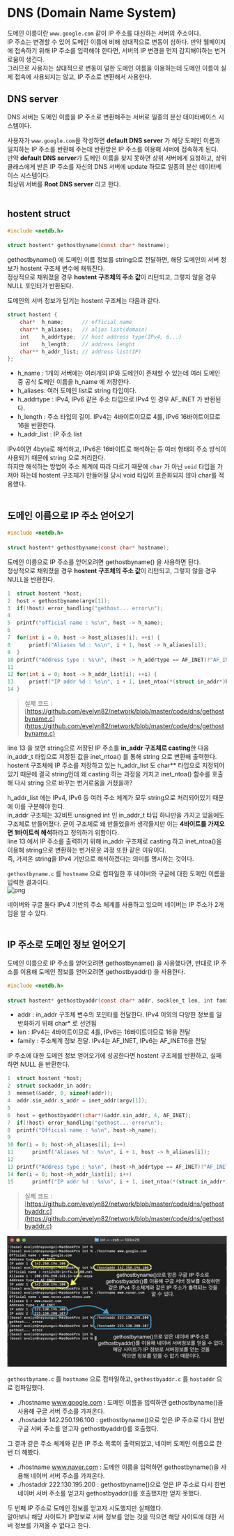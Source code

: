 # DNS (Domain Name System)

도메인 이름이란 ```www.google.com``` 같이 IP 주소를 대신하는 서버의 주소이다.<br>
IP 주소는 변경할 수 있어 도메인 이름에 비해 상대적으로 변동이 심하다. 만약 웹페이지에 접속하기 위해 IP 주소를 입력해야 한다면, 서버의 IP 변경을 먼저 감지해야하는 번거로움이 생긴다.<br>
그러므로 사용자는 상대적으로 변동이 덜한 도메인 이름을 이용하는데 도메인 이름이 실제 접속에 사용되지는 않고, IP 주소로 변환해서 사용한다.<br>

## DNS server

DNS 서버는 도메인 이름을 IP 주소로 변환해주는 서버로 일종의 분산 데이터베이스 시스템이다.<br>

사용자가 ```www.google.com```을 작성하면 **default DNS server** 가 해당 도메인 이름과 일치하는 IP 주소를 반환해 주는데 반환받은 IP 주소를 이용해 서버에 접속하게 된다.<br>
만약 **default DNS server**가 도메인 이름을 찾지 못하면 상위 서버에게 요청하고, 상위 클래스에게 받은 IP 주소를 자신의 DNS 서버에 update 하므로 일종의 분산 데이터베이스 시스템이다.<br>
최상위 서버를 **Root DNS server** 라고 한다.<br><br>

## hostent struct

```c
#include <netdb.h>

struct hostent* gethostbyname(const char* hostname);
```

gethostbyname() 에 도메인 이름 정보를 string으로 전달하면, 해당 도메인의 서버 정보가 hostent 구조체 변수에 채워진다.<br>
정상적으로 채워졌을 경우 **hostent 구조체의 주소 값**이 리턴되고, 그렇지 않을 경우 NULL 포인터가 반환된다.<br>

도메인의 서버 정보가 담기는 hostent 구조체는 다음과 같다.<br>

```c
struct hostent {
    char*  h_name;      // official name
    char** h_aliases;   // alias list(domain)
    int    h_addrtype;  // host address type(IPv4, 6...)
    int    h_length;    // address lenght
    char** h_addr_list; // address list(IP)
};
```

- h_name : 1개의 서버에는 여러개의 IP와 도메인이 존재할 수 있는데 여러 도메인 중 공식 도메인 이름을 h_name 에 저장한다.
- h_aliases: 여러 도메인 list로 string 타입이다.
- h_addrtype : IPv4, IPv6 같은 주소 타입으로 IPv4 인 경우 AF_INET 가 반환된다.
- h_length : 주소 타입의 길이. IPv4는 4바이트이므로 4를, IPv6 16바이트이므로 16을 반환한다.
- h_addr_list : IP 주소 list

IPv4이면 4byte로 해석하고, IPv6은 16바이트로 해석하는 등 여러 형태의 주소 방식이 사용되기 때문에 string 으로 처리한다.<br>
하지만 해석하는 방법이 주소 체계에 따라 다르기 때문에 ```char``` 가 아닌 ```void``` 타입을 가져야 하는데 hostent 구조체가 만들어질 당시 void 타입이 표준화되지 않아 char를 적용했다.<br><br>

## 도메인 이름으로 IP 주소 얻어오기

```c
#include <netdb.h>

struct hostent* gethostbyname(const char* hostname);
```
도메인 이름으로 IP 주소를 얻어오려면 gethostbyname() 을 사용하면 된다.<br>
정상적으로 채워졌을 경우 **hostent 구조체의 주소 값**이 리턴되고, 그렇지 않을 경우 NULL을 반환한다.<br>

```c
1  struct hostent *host;
2  host = gethostbyname(argv[1]);
3  if(!host) error_handling("gethost... error\n");
4    
5  printf("official name : %s\n", host -> h_name);
6
7  for(int i = 0; host -> host_aliases[i]; ++i) {
8      printf("Aliases %d : %s\n", i + 1, host -> h_aliases[i]);
9  }    
10 printf("Address type : %s\n", (host -> h_addrtype == AF_INET)?"AF_INET":"AF_INET6");
11
12 for(int i = 0; host -> h_addr_list[i]; ++i) {
13     printf("IP addr %d : %s\n", i + 1, inet_ntoa(*(struct in_addr*)host -> h_addr_list[i]));
14 }
```
> 실제 코드 : [https://github.com/evelyn82/network/blob/master/code/dns/gethostbyname.c](https://github.com/evelyn82/network/blob/master/code/dns/gethostbyname.c) <br>

line 13 을 보면 string으로 저장된 IP 주소를 **in_addr 구조체로 casting**한 다음 in_addr_t 타입으로 저장된 값을 inet_ntoa() 를 통해 string 으로 변환해 출력한다.<br>
hostent 구조체에 IP 주소를 저장하고 있는 h_addr_list 도 char** 타입으로 지정되어있기 때문에 결국 string인데 왜 casting 하는 과정을 거치고 inet_ntoa() 함수를 호출해 다시 string 으로 바꾸는 번거로움을 거쳤을까?<br>

h_addr_list 에는 IPv4, IPv6 등 여러 주소 체계가 모두 string으로 처리되어있기 때문에 이를 구분해야 한다.<br>
in_addr 구조체는 32비트 unsigned int 인 in_addr_t 타입 하나만을 가지고 있음에도 구조체로 만들어졌다. 굳이 구조체로 왜 만들었을까 생각들지만 이는 **4바이트를 가져오면 1바이트씩 해석**하라고 정의하기 위함이다.<br>
line 13 에서 IP 주소를 출력하기 위해 in_addr 구조체로 casting 하고 inet_ntoa()을 이용해 string으로 변환하는 번거로운 과정 또한 같은 이유이다.<br>
즉, 가져온 string을 IPv4 기반으로 해석하겠다는 의미를 명시하는 것이다.<br>

```gethostbyname.c``` 를 ```hostname``` 으로 컴파일한 후 네이버와 구글에 대한 도메인 이름을 입력한 결과이다.<br>
![png](/_img/gethostbyname.png) <br>

네이버와 구글 둘다 IPv4 기반의 주소 체계를 사용하고 있으며 네이버는 IP 주소가 2개임을 알 수 있다.<br><br>

## IP 주소로 도메인 정보 얻어오기

도메인 이름으로 IP 주소를 얻어오려면 gethostbyname() 을 사용했다면, 반대로 IP 주소를 이용해 도메인 정보를 얻어오려면 gethostbyaddr() 을 사용한다.<br>

```c
#include <netdb.h>

struct hostent* gethostbyaddr(const char* addr, socklen_t len, int family);
```

- addr : in_addr 구조체 변수의 포인터를 전달한다. IPv4 이외의 다양한 정보를 일반화하기 위해 char* 로 선언됨
- len : IPv4는 4바이트이므로 4를, IPv6는 16바이트이므로 16을 전달
- family : 주소쳬계 정보 전달. IPv4는 AF_INET, IPv6는 AF_INET6을 전달

IP 주소에 대한 도메인 정보 얻어오기에 성공한다면 hostent 구조체를 반환하고, 실패하면 NULL 을 반환한다.<br>

```c
1  struct hostent *host;
2  struct sockaddr_in addr;
3  memset(&addr, 0, sizeof(addr));
4  addr.sin_addr.s_addr = inet_addr(argv[1]);  
5  
6  host = gethostbyaddr((char*)&addr.sin_addr, 4, AF_INET);
7  if(!host) error_handling("gethost... error\n");
8  printf("Official name : %s\n", host->h_name);
9      
10 for(i = 0; host->h_aliases[i]; i++)
11      printf("Aliases %d : %s\n", i + 1, host -> h_aliases[i]);
12 
13 printf("Address type : %s\n", (host->h_addrtype == AF_INET)?"AF_INET":"AF_INET6");
14 for(i = 0; host->h_addr_list[i]; i++)
15      printf("IP addr %d : %s\n", i + 1, inet_ntoa(*(struct in_addr*)host->h_addr_list[i]));
```
> 실제 코드 : [https://github.com/evelyn82/network/blob/master/code/dns/gethostbyaddr.c](https://github.com/evelyn82/network/blob/master/code/dns/gethostbyaddr.c) <br>

![png](/_img/gethostbyaddr.png) <br>

```gethostbyname.c``` 를 ```hostname``` 으로 컴파일하고, ```gethostbyaddr.c``` 를 ```hostaddr``` 으로 컴파일했다.<br>

- ./hostname www.google.com : 도메인 이름을 입력하면 gethostbyname()을 사용해 구글 서버 주소를 가져온다.
- ./hostaddr 142.250.196.100 : gethostbyname()으로 얻은 IP 주소로 다시 한번 구글 서버 주소를 얻고자 gethostbyaddr()를 호출했다.

그 결과 같은 주소 체계와 같은 IP 주소 목록이 출력되었고, 네이버 도메인 이름으로 한번 더 해봤다.<br> 

- ./hostname www.naver.com : 도메인 이름을 입력하면 gethostbyname()을 사용해 네이버 서버 주소를 가져온다.
- ./hostaddr 222.130.195.200 : gethostbyname()으로 얻은 IP 주소로 다시 한번 네이버 서버 주소를 얻고자 gethostbyaddr()를 호출했지만 얻지 못했다.

두 번째 IP 주소로 도메인 정보를 얻고자 시도했지만 실패했다.<br>
알아보니 해당 사이트가 IP정보로 서버 정보를 얻는 것을 막으면 해당 사이트에 대한 서버 정보를 가져올 수 없다고 한다.

